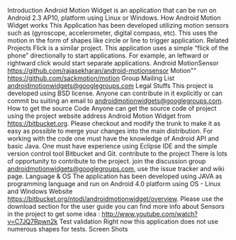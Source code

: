Introduction
Android Motion Widget is an application that can be run on Android 2.3 AP10, platform using Linux or Windows.
How Android Motion Widget works
This Application has been developed utilizing motion sensors such as (gyroscope, accelerometer, digital compass, etc). This uses the motion in the form of shapes like circle or line to trigger application.
Related Projects
Flick is a similar project. This application uses a simple “flick of the phone” directionally to start applications. For example, an leftward or rightward click would start separate applications.
Android MotionSensor https://github.com/rajasekharan/android-motionsensor Motion"" https://github.com/sackmotion/motion
Group Mailing List
androidmotionwidgets@googlegroups.com
Legal Stuffs
This project is developed using BSD license. Anyone can contribute in it explicitly or can commit bu suiting an email to androidmotionwidgets@googlegroups.com.
How to get the source Code
Anyone can get the source code of project using the project website address Android Motion Widget from https://bitbucket.org. Please checkout and modify the trunk to make it as easy as possible to merge your changes into the main distribution.
For working with the code one must have the knowledge of Android API and basic Java. One must have experience using Eclipse IDE and the simple version control tool Bitbucket and Git.
contribute to the project There is lots of opportunity to contribute to the project. join the discussion group androidmotionwidgets@googlegroups.com, use the issue tracker and wiki page.
Language & OS
The application has been developed using JAVA as programming language and run on Android 4.0 platform using OS - Linux and Windows
Website
https://bitbucket.org/ntodi/androidmotionwidget/overview. Please use the download section for the user guide
you can find more info about Sensors in the project to get some idea : http://www.youtube.com/watch?v=C7JQ7Rpwn2k
Test validation Right now this application does not use numerous shapes for tests.
Screen Shots